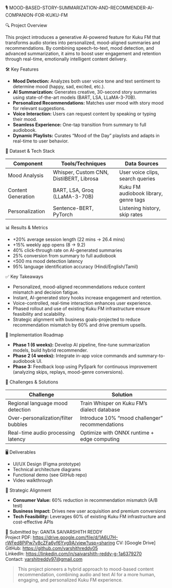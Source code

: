🎙️ MOOD-BASED-STORY-SUMMARIZATION-AND-RECOMMENDER-AI-COMPANION-FOR-KUKU-FM

🔍 Project Overview

This project introduces a generative AI-powered feature for Kuku FM that transforms audio stories into personalized, mood-aligned summaries and recommendations. By combining speech-to-text, mood detection, and advanced summarization, it aims to boost user engagement and retention through real-time, emotionally intelligent content delivery.

🛠️ Key Features

- **Mood Detection:** Analyzes both user voice tone and text sentiment to determine mood (happy, sad, excited, etc.).
- **AI Summarization:** Generates creative, 30-second story summaries using state-of-the-art models (BART, LSA, LLaMA-3-70B).
- **Personalized Recommendations:** Matches user mood with story mood for relevant suggestions.
- **Voice Interaction:** Users can request content by speaking or typing their mood.
- **Seamless Experience:** One-tap transition from summary to full audiobook.
- **Dynamic Playlists:** Curates “Mood of the Day” playlists and adapts in real-time to user behavior.

🧪 Dataset & Tech Stack

| Component         | Tools/Techniques                                    | Data Sources                                |
|-------------------|-----------------------------------------------------|---------------------------------------------|
| Mood Analysis     | Whisper, Custom CNN, DistilBERT, Librosa            | User voice clips, search queries            |
| Content Generation| BART, LSA, Groq (LLaMA-3-70B)                       | Kuku FM audiobook library, genre tags       |
| Personalization   | Sentence-BERT, PyTorch                              | Listening history, skip rates               |

📊 Results & Metrics

- +20% average session length (22 mins → 26.4 mins)
- +15% weekly app opens (8 → 9.2)
- 40% click-through rate on AI-generated summaries
- 25% conversion from summary to full audiobook
- <500 ms mood detection latency
- 95% language identification accuracy (Hindi/English/Tamil)

✅ Key Takeaways

- Personalized, mood-aligned recommendations reduce content mismatch and decision fatigue.
- Instant, AI-generated story hooks increase engagement and retention.
- Voice-controlled, real-time interaction enhances user experience.
- Phased rollout and use of existing Kuku FM infrastructure ensure feasibility and scalability.
- Strategic alignment with business goals-projected to reduce recommendation mismatch by 60% and drive premium upsells.

🚀 Implementation Roadmap

- **Phase 1 (6 weeks):** Develop AI pipeline, fine-tune summarization models, build hybrid recommender.
- **Phase 2 (4 weeks):** Integrate in-app voice commands and summary-to-audiobook UI.
- **Phase 3:** Feedback loop using PySpark for continuous improvement (analyzing skips, replays, mood-genre conversions).

🎯 Challenges & Solutions

| Challenge                                  | Solution                                              |
|---------------------------------------------|-------------------------------------------------------|
| Regional language mood detection            | Train Whisper on Kuku FM’s dialect database           |
| Over-personalization/filter bubbles         | Introduce 10% “mood challenger” recommendations       |
| Real-time audio processing latency          | Optimize with ONNX runtime + edge computing           |

🖥️ Deliverables

- UI/UX Design (Figma prototype)
- Technical architecture diagrams
- Functional demo (see GitHub repo)
- Video walkthrough

🌟 Strategic Alignment

- **Consumer Value:** 60% reduction in recommendation mismatch (A/B test)
- **Business Impact:** Drives new user acquisition and premium conversions
- **Tech Feasibility:** Leverages 60% of existing Kuku FM infrastructure and cost-effective APIs

👤 Submitted by: GANTA SAIVARSHITH REDDY  
Project PDF: https://drive.google.com/file/d/1A6U7H-rWFed8PjPw7v8cZFa6yf6Yvg9A/view?usp=sharing
CV: [Google Drive]  
GitHub: https://github.com/varshithreddy05  
LinkedIn: https://linkedin.com/in/saivarshith-reddy-g-1a6379270  
Contact: varshitreddy97@gmail.com

> This project pioneers a hybrid approach to mood-based content recommendation, combining audio and text AI for a more human, engaging, and personalized Kuku FM experience.
